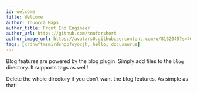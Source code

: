 ```yaml
---
id: welcome
title: Welcome
author: Tnuocca Maps
author_title: Front End Engineer
author_url: https://github.com/tnuforshort
author_image_url: https://avatars0.githubusercontent.com/u/8162045?s=460&u=723b35c5c0c9bff32a972500a3434b4e4b6640d3&v=4
tags: [xrdnwftmsmirdshgpfoyocjh, hello, docusaurus]
---
```


Blog features are powered by the blog plugin. Simply add files to the `blog` directory. It supports tags as well!

Delete the whole directory if you don't want the blog features. As simple as that!
